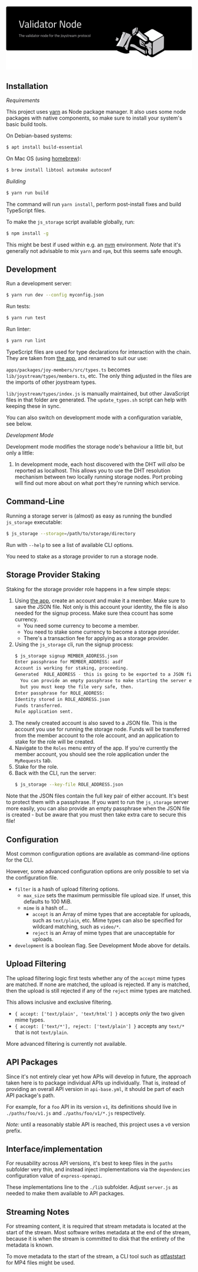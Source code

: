 ![Storage Nodes for Joystream](./banner.svg)

Installation
------------

*Requirements*

This project uses [yarn](https://yarnpkg.com/) as Node package manager. It also
uses some node packages with native components, so make sure to install your
system's basic build tools.

On Debian-based systems:

```bash
$ apt install build-essential
```

On Mac OS (using [homebrew](https://brew.sh/)):

```bash
$ brew install libtool automake autoconf
```

*Building*

```bash
$ yarn run build
```

The command will run `yarn install`, perform post-install fixes and build
TypeScript files.

To make the `js_storage` script available globally, run:

```bash
$ npm install -g
```

This might be best if used within e.g. an [nvm](https://github.com/creationix/nvm)
environment. *Note* that it's generally not advisable to mix `yarn` and `npm`, but
this seems safe enough.

Development
-----------

Run a development server:

```bash
$ yarn run dev --config myconfig.json
```

Run tests:
```bash
$ yarn run test
```

Run linter:
```bash
$ yarn run lint
```

TypeScript files are used for type declarations for interaction with the chain.
They are taken from [the app](https://github.com/Joystream/apps), and renamed
to suit our use:

`apps/packages/joy-members/src/types.ts` becomes `lib/joystream/types/members.ts`,
etc. The only thing adjusted in the files are the imports of other joystream
types.

`lib/joystream/types/index.js` is manually maintained, but other JavaScript
files in that folder are generated. The `update_types.sh` script can help with
keeping these in sync.

You can also switch on development mode with a configuration variable, see
below.

*Development Mode*

Development mode modifies the storage node's behaviour a little bit, but only
a little:

1. In development mode, each host discovered with the DHT will *also* be
   reported as localhost. This allows you to use the DHT resolution mechanism
   between two locally running storage nodes. Port probing will find out more
   about on what port they're running which service.

Command-Line
------------

Running a storage server is (almost) as easy as running the bundled `js_storage`
executable:

```bash
$ js_storage --storage=/path/to/storage/directory
```

Run with `--help` to see a list of available CLI options.

You need to stake as a storage provider to run a storage node.

Storage Provider Staking
------------------------

Staking for the storage provider role happens in a few simple steps:

1. Using [the app](https://github.com/Joystream/apps), create an account and make
   it a member. Make sure to save the JSON file. Not only is this account your
   identity, the file is also needed for the signup process. Make sure thea ccount
   has some currency. 
   - You need some currency to become a member.
   - You need to stake some currency to become a storage provider.
   - There's a transaction fee for applying as a storage provider.
1. Using the `js_storage` cli, run the signup process:
   ```bash
   $ js_storage signup MEMBER_ADDRESS.json
   Enter passphrase for MEMBER_ADDRESS: asdf
   Account is working for staking, proceeding.
   Generated  ROLE_ADDRESS - this is going to be exported to a JSON file.
     You can provide an empty passphrase to make starting the server easier,
     but you must keep the file very safe, then.
   Enter passphrase for ROLE_ADDRESS:
   Identity stored in ROLE_ADDRESS.json
   Funds transferred.
   Role application sent.
   ```
1. The newly created account is also saved to a JSON file. This is the account
   you use for running the storage node. Funds will be transferred from the member
   account to the role account, and an application to stake for the role will be
   created.
1. Navigate to the `Roles` menu entry of the app. If you're currently the member
   account, you should see the role application under the `MyRequests` tab.
1. Stake for the role.
1. Back with the CLI, run the server:
   ```bash
   $ js_storage --key-file ROLE_ADDRESS.json
   ```

Note that the JSON files contain the full key pair of either account. It's best
to protect them with a passphrase. If you want to run the `js_storage` server
more easily, you can also provide an empty passphrase when the JSON file is
created - but be aware that you must then take extra care to secure this file!

Configuration
-------------

Most common configuration options are available as command-line options
for the CLI.

However, some advanced configuration options are only possible to set
via the configuration file.

* `filter` is a hash of upload filtering options.
  * `max_size` sets the maximum permissible file upload size. If unset,
    this defaults to 100 MiB.
  * `mime` is a hash of...
    * `accept` is an Array of mime types that are acceptable for uploads,
      such as `text/plain`, etc. Mime types can also be specified for
      wildcard matching, such as `video/*`.
    * `reject` is an Array of mime types that are unacceptable for uploads.
* `development` is a boolean flag. See Development Mode above for details.

Upload Filtering
----------------

The upload filtering logic first tests whether any of the `accept` mime types
are matched. If none are matched, the upload is rejected. If any is matched,
then the upload is still rejected if any of the `reject` mime types are
matched.

This allows inclusive and exclusive filtering.

* `{ accept: ['text/plain', 'text/html'] }` accepts *only* the two given mime types.
* `{ accept: ['text/*'], reject: ['text/plain'] }` accepts any `text/*` that is not
  `text/plain`.

More advanced filtering is currently not available.

API Packages
------------

Since it's not entirely clear yet how APIs will develop in future, the approach
taken here is to package individual APIs up individually. That is, instead of
providing an overall API version in `api-base.yml`, it should be part of each
API package's path.

For example, for a `foo` API in its version `v1`, its definitions should live
in `./paths/foo/v1.js` and `./paths/foo/v1/*.js` respectively.

*Note:* until a reasonably stable API is reached, this project uses a `v0`
version prefix.

Interface/implementation
------------------------

For reusability across API versions, it's best to keep files in the `paths`
subfolder very thin, and instead inject implementations via the `dependencies`
configuration value of `express-openapi`.

These implementations line to the `./lib` subfolder. Adjust `server.js` as
needed to make them available to API packages.

Streaming Notes
---------------

For streaming content, it is required that stream metadata is located at the
start of the stream. Most software writes metadata at the end of the stream,
because it is when the stream is committed to disk that the entirety of the
metadata is known.

To move metadata to the start of the stream, a CLI tool such as
[qtfaststart](https://github.com/danielgtaylor/qtfaststart) for MP4 files might
be used.
